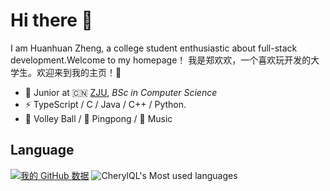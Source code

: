 # Hi there 👋
I am Huanhuan Zheng, a college student enthusiastic about full-stack development.Welcome to my homepage！
我是郑欢欢，一个喜欢玩开发的大学生。欢迎来到我的主页！🎉

- 🍻 Junior at 🇨🇳 [ZJU](https://www.zju.edu.cn), _BSc in Computer Science_
- ⚡ TypeScript / C / Java / C++ / Python.
- 🏐 Volley Ball / 🏓 Pingpong / 🎵 Music

## Language
[![我的 GitHub 数据](https://github-readme-stats.vercel.app/api?username=CherylQL)]() ![CherylQL's Most used languages](https://github-readme-stats.vercel.app/api/top-langs/?username=CherylQL&layout=compact&hide_border=true&langs_count=10)


<!--
**CherylQL/CherylQL** is a ✨ _special_ ✨ repository because its `README.md` (this file) appears on your GitHub profile.

Here are some ideas to get you started:

- 🔭 I’m currently working on ...
- 🌱 I’m currently learning ...
- 👯 I’m looking to collaborate on ...
- 🤔 I’m looking for help with ...
- 💬 Ask me about ...
- 📫 How to reach me: ...
- 😄 Pronouns: ...
- ⚡ Fun fact: ...
-->
